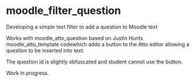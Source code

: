 # moodle_filter_question
Developing a simple text filter to add a question to Moodle text

Works with moodle_atto_question based on Justin Hunts moodle_atto_template codewhich adds a button to the Atto editor 
allowing a question to be inserted into text.  

The question id is slightly obfuscated and student cannot use the button.

Work in progress.

